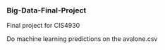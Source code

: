 ### Big-Data-Final-Project

Final project for CIS4930

Do machine learning predictions on the avalone.csv
